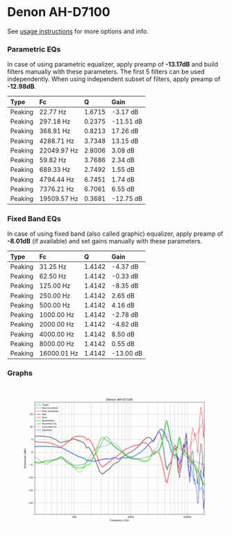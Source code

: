 # Denon AH-D7100
See [usage instructions](https://github.com/jaakkopasanen/AutoEq#usage) for more options and info.

### Parametric EQs
In case of using parametric equalizer, apply preamp of **-13.17dB** and build filters manually
with these parameters. The first 5 filters can be used independently.
When using independent subset of filters, apply preamp of **-12.98dB**.

| Type    | Fc          |      Q | Gain      |
|:--------|:------------|:-------|:----------|
| Peaking | 22.77 Hz    | 1.6715 | -3.17 dB  |
| Peaking | 297.18 Hz   | 0.2375 | -11.51 dB |
| Peaking | 368.91 Hz   | 0.8213 | 17.26 dB  |
| Peaking | 4288.71 Hz  | 3.7348 | 13.15 dB  |
| Peaking | 22049.97 Hz | 2.8006 | 3.08 dB   |
| Peaking | 59.82 Hz    | 3.7686 | 2.34 dB   |
| Peaking | 689.33 Hz   | 2.7492 | 1.55 dB   |
| Peaking | 4794.44 Hz  | 6.7451 | 1.74 dB   |
| Peaking | 7376.21 Hz  | 6.7061 | 6.55 dB   |
| Peaking | 19509.57 Hz | 0.3681 | -12.75 dB |

### Fixed Band EQs
In case of using fixed band (also called graphic) equalizer, apply preamp of **-8.01dB**
(if available) and set gains manually with these parameters.

| Type    | Fc          |      Q | Gain      |
|:--------|:------------|:-------|:----------|
| Peaking | 31.25 Hz    | 1.4142 | -4.37 dB  |
| Peaking | 62.50 Hz    | 1.4142 | -0.33 dB  |
| Peaking | 125.00 Hz   | 1.4142 | -8.35 dB  |
| Peaking | 250.00 Hz   | 1.4142 | 2.65 dB   |
| Peaking | 500.00 Hz   | 1.4142 | 4.16 dB   |
| Peaking | 1000.00 Hz  | 1.4142 | -2.78 dB  |
| Peaking | 2000.00 Hz  | 1.4142 | -4.82 dB  |
| Peaking | 4000.00 Hz  | 1.4142 | 8.50 dB   |
| Peaking | 8000.00 Hz  | 1.4142 | 0.55 dB   |
| Peaking | 16000.01 Hz | 1.4142 | -13.00 dB |

### Graphs
![](./Denon%20AH-D7100.png)